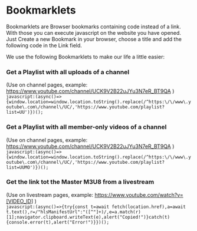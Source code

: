 # Bookmarklets

Bookmarklets are Browser bookmarks containing code instead of a link. With those you can execute javascript on the website you have opened.
</br>Just Create a new Bookmark in your browser, choose a title and add the following code in the Link field.

We use the following Bookmarklets to make our life a little easier:

### Get a Playlist with all uploads of a channel

(Use on channel pages, example: <https://www.youtube.com/channel/UCK9V2B22uJYu3N7eR_BT9QA> )</br>
`javascript:(async()=>{window.location=window.location.toString().replace(/^https:\/\/www\.youtube\.com\/channel\/UC/,'https://www.youtube.com/playlist?list=UU')})();`

### Get a Playlist with all member-only videos of a channel

(Use on channel pages, example: <https://www.youtube.com/channel/UCK9V2B22uJYu3N7eR_BT9QA> )</br>
`javascript:(async()=>{window.location=window.location.toString().replace(/^https:\/\/www\.youtube\.com\/channel\/UC/,'https://www.youtube.com/playlist?list=UUMO')})();`

### Get the link tot the Master M3U8 from a livestream

(Use on livestream pages, example: <https://www.youtube.com/watch?v=[VIDEO_ID>] )</br>
`javascript:(async()=>{try{const t=await fetch(location.href),a=await t.text(),r=/"hlsManifestUrl":"([^"]+)/,e=a.match(r)[1];navigator.clipboard.writeText(e),alert("Copied!")}catch(t){console.error(t),alert("Error!")}})();`
